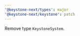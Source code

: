 ```yaml
---
'@keystone-next/types': major
'@keystone-next/keystone': patch
---
```


Remove type `KeystoneSystem`.
